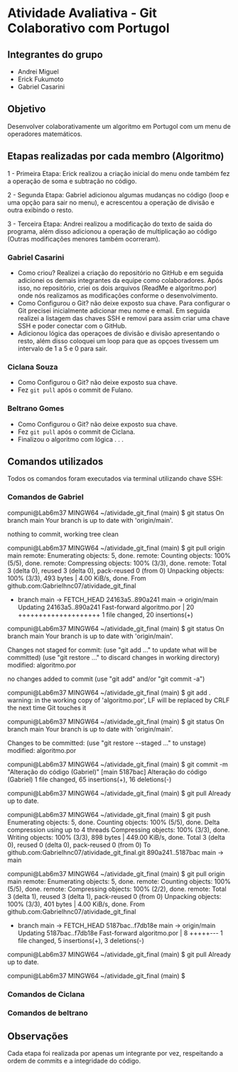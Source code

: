 # Atividade Avaliativa - Git Colaborativo com Portugol

## Integrantes do grupo
- Andrei Miguel
- Erick Fukumoto
- Gabriel Casarini

## Objetivo
Desenvolver colaborativamente um algoritmo em Portugol com um menu de operadores matemáticos.

## Etapas realizadas por cada membro (Algoritmo)

1 - Primeira Etapa: Erick realizou a criação inicial do menu onde também fez a operação de soma e subtração no código.

2 - Segunda Etapa: Gabriel adicionou algumas mudanças no código (loop e uma opção para sair no menu), e acrescentou a operação de divisão e outra exibindo o resto.

3 - Terceira Etapa: Andrei realizou a modificação do texto de saida do programa, além disso adicionou a operação de multiplicação ao código (Outras modificações menores também ocorreram).

### Gabriel Casarini
- Como criou?
  Realizei a criação do repositório no GitHub e em seguida adicionei os demais integrantes da equipe como colaboradores. Após isso, no repositório, criei os dois 
  arquivos (ReadMe e algoritmo.por) onde nós realizamos as modificações conforme o desenvolvimento. 
- Como Configurou o Git? não deixe exposto sua chave.
  Para configurar o Git precisei inicialmente adicionar meu nome e email. Em seguida realizei a listagem das chaves SSH e removi para assim criar uma chave SSH e poder conectar com o GitHub.
- Adicionou lógica das operaçoes de divisão e divisão apresentando o resto, além disso coloquei um loop para que as opçoes tivessem um intervalo de 1 a 5 e 0 para sair.


### Ciclana Souza
- Como Configurou o Git? não deixe exposto sua chave.
- Fez `git pull` após o commit de Fulano.

 
### Beltrano Gomes 
- Como Configurou o Git? não deixe exposto sua chave.
- Fez `git pull` após o commit de Ciclana.
- Finalizou o algoritmo com lógica . . .


## Comandos utilizados
Todos os comandos foram executados via terminal utilizando chave SSH:
### Comandos de Gabriel
compuni@Lab6m37 MINGW64 ~/atividade_git_final (main)
$ git status
On branch main
Your branch is up to date with 'origin/main'.

nothing to commit, working tree clean

compuni@Lab6m37 MINGW64 ~/atividade_git_final (main)
$ git pull origin main
remote: Enumerating objects: 5, done.
remote: Counting objects: 100% (5/5), done.
remote: Compressing objects: 100% (3/3), done.
remote: Total 3 (delta 0), reused 3 (delta 0), pack-reused 0 (from 0)
Unpacking objects: 100% (3/3), 493 bytes | 4.00 KiB/s, done.
From github.com:Gabrielhnc07/atividade_git_final
 * branch            main       -> FETCH_HEAD
   24163a5..890a241  main       -> origin/main
Updating 24163a5..890a241
Fast-forward
 algoritmo.por | 20 ++++++++++++++++++++
 1 file changed, 20 insertions(+)

compuni@Lab6m37 MINGW64 ~/atividade_git_final (main)
$ git status
On branch main
Your branch is up to date with 'origin/main'.

Changes not staged for commit:
  (use "git add <file>..." to update what will be committed)
  (use "git restore <file>..." to discard changes in working directory)
        modified:   algoritmo.por

no changes added to commit (use "git add" and/or "git commit -a")

compuni@Lab6m37 MINGW64 ~/atividade_git_final (main)
$ git add .
warning: in the working copy of 'algoritmo.por', LF will be replaced by CRLF the
 next time Git touches it

compuni@Lab6m37 MINGW64 ~/atividade_git_final (main)
$ git status
On branch main
Your branch is up to date with 'origin/main'.

Changes to be committed:
  (use "git restore --staged <file>..." to unstage)
        modified:   algoritmo.por


compuni@Lab6m37 MINGW64 ~/atividade_git_final (main)
$ git commit -m "Alteração do código (Gabriel)"
[main 5187bac] Alteração do código (Gabriel)
 1 file changed, 65 insertions(+), 16 deletions(-)

compuni@Lab6m37 MINGW64 ~/atividade_git_final (main)
$ git pull
Already up to date.

compuni@Lab6m37 MINGW64 ~/atividade_git_final (main)
$ git push
Enumerating objects: 5, done.
Counting objects: 100% (5/5), done.
Delta compression using up to 4 threads
Compressing objects: 100% (3/3), done.
Writing objects: 100% (3/3), 898 bytes | 449.00 KiB/s, done.
Total 3 (delta 0), reused 0 (delta 0), pack-reused 0 (from 0)
To github.com:Gabrielhnc07/atividade_git_final.git
   890a241..5187bac  main -> main

compuni@Lab6m37 MINGW64 ~/atividade_git_final (main)
$ git pull origin main
remote: Enumerating objects: 5, done.
remote: Counting objects: 100% (5/5), done.
remote: Compressing objects: 100% (2/2), done.
remote: Total 3 (delta 1), reused 3 (delta 1), pack-reused 0 (from 0)
Unpacking objects: 100% (3/3), 401 bytes | 4.00 KiB/s, done.
From github.com:Gabrielhnc07/atividade_git_final
 * branch            main       -> FETCH_HEAD
   5187bac..f7db18e  main       -> origin/main
Updating 5187bac..f7db18e
Fast-forward
 algoritmo.por | 8 +++++---
 1 file changed, 5 insertions(+), 3 deletions(-)

compuni@Lab6m37 MINGW64 ~/atividade_git_final (main)
$ git pull
Already up to date.

compuni@Lab6m37 MINGW64 ~/atividade_git_final (main)
$

### Comandos de Ciclana

### Comandos de beltrano

## Observações
Cada etapa foi realizada por apenas um integrante por vez, respeitando a ordem de commits e a integridade do código.

